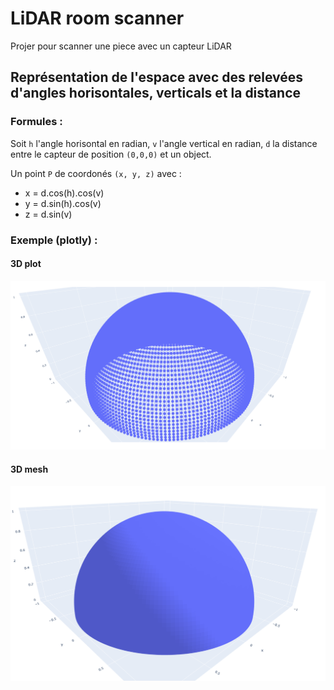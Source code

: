 # LiDAR room scanner
 Projer pour scanner une piece avec un capteur LiDAR

## Représentation de l'espace avec des relevées d'angles horisontales, verticals et la distance
### Formules :
Soit `h` l'angle horisontal en radian, `v` l'angle vertical en radian, `d` la distance entre le capteur de position `(0,0,0)` et un object.

Un point `P` de coordonés `(x, y, z)` avec :
- x = d.cos(h).cos(v)
- y = d.sin(h).cos(v)
- z = d.sin(v)

### Exemple (plotly) :
#### 3D plot
![Screenshot](test/test%20plotly%203D%20plot.png)
#### 3D mesh
![Screenshot](test/test%20plotly%203D%20mesh.png)

